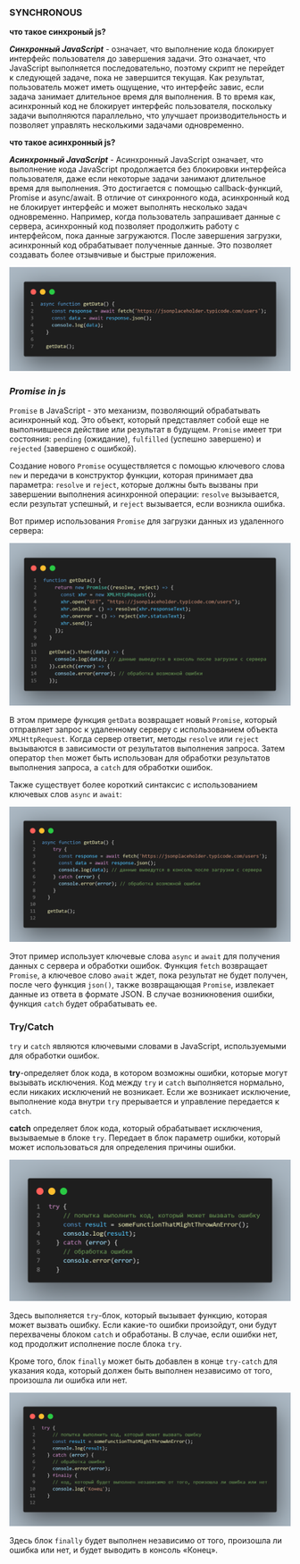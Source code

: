### SYNCHRONOUS

**что такое синхроный js?**

***Синхронный JavaScript*** -  означает, что выполнение кода блокирует интерфейс пользователя до завершения задачи. Это означает, что JavaScript выполняется последовательно, поэтому скрипт не перейдет к следующей задаче, пока не завершится текущая. Как результат, пользователь может иметь ощущение, что интерфейс завис, если задача занимает длительное время для выполнения. В то время как, асинхронный код не блокирует интерфейс пользователя, поскольку задачи выполняются параллельно, что улучшает производительность и позволяет управлять несколькими задачами одновременно.


**что такое асинхронный js?** 


***Асинхронный JavaScript*** - Асинхронный JavaScript означает, что выполнение кода JavaScript продолжается без блокировки интерфейса пользователя, даже если некоторые задачи занимают длительное время для выполнения. Это достигается с помощью callback-функций, Promise и async/await. В отличие от синхронного кода, асинхронный код не блокирует интерфейс и может выполнять несколько задач одновременно. Например, когда пользователь запрашивает данные с сервера, асинхронный код позволяет продолжить работу с интерфейсом, пока данные загружаются. После завершения загрузки, асинхронный код обрабатывает полученные данные. Это позволяет создавать более отзывчивые и быстрые приложения.

![](./code.png)


### ***Promise in js***

`Promise` в JavaScript - это механизм, позволяющий обрабатывать асинхронный код. Это объект, который представляет собой еще не выполнившееся действие или результат в будущем. `Promise` имеет три состояния: `pending` (ожидание), `fulfilled` (успешно завершено) и `rejected` (завершено с ошибкой).

Создание нового `Promise` осуществляется с помощью ключевого слова `new` и передачи в конструктор функции, которая принимает два параметра: `resolve` и `reject`, которые должны быть вызваны при завершении выполнения асинхронной операции: `resolve` вызывается, если результат успешный, и `reject` вызывается, если возникла ошибка.

Вот пример использования `Promise` для загрузки данных из удаленного сервера:

![](./code2.png)


В этом примере функция `getData` возвращает новый `Promise`, который отправляет запрос к удаленному серверу с использованием объекта `XMLHttpRequest`. Когда сервер ответит, методы `resolve` или `reject` вызываются в зависимости от результатов выполнения запроса. Затем оператор `then` может быть использован для обработки результатов выполнения запроса, а `catch` для обработки ошибок.

Также существует более короткий синтаксис с использованием ключевых слов `async` и `await`:

![](./code3.png)


Этот пример использует ключевые слова `async` и `await` для получения данных с сервера и обработки ошибок. Функция `fetch` возвращает `Promise`, а ключевое слово `await` ждет, пока результат не будет получен, после чего функция `json()`, также возвращающая `Promise`, извлекает данные из ответа в формате JSON. В случае возникновения ошибки, функция `catch` будет обрабатывать ее.


### Try/Catch

`try` и `catch` являются ключевыми словами в JavaScript, используемыми для обработки ошибок.

**try**-определяет блок кода, в котором возможны ошибки, которые могут вызывать исключения. Код между `try` и `catch` выполняется нормально, если никаких исключений не возникает. Если же возникает исключение, выполнение кода внутри `try` прерывается и управление передается к `catch`.


**catch** определяет блок кода, который обрабатывает исключения, вызываемые в блоке `try`. Передает в блок параметр ошибки, который может использоваться для определения причины ошибки.

![](./code4.png)


Здесь выполняется `try`-блок, который вызывает функцию, которая может вызвать ошибку. Если какие-то ошибки произойдут, они будут перехвачены блоком `catch` и обработаны. В случае, если ошибки нет, код продолжит исполнение после блока `try`.

Кроме того, блок `finally` может быть добавлен в конце `try-catch` для указания кода, который должен быть выполнен независимо от того, произошла ли ошибка или нет.

![](./code5.png)


Здесь блок `finally` будет выполнен независимо от того, произошла ли ошибка или нет, и будет выводить в консоль «Конец».